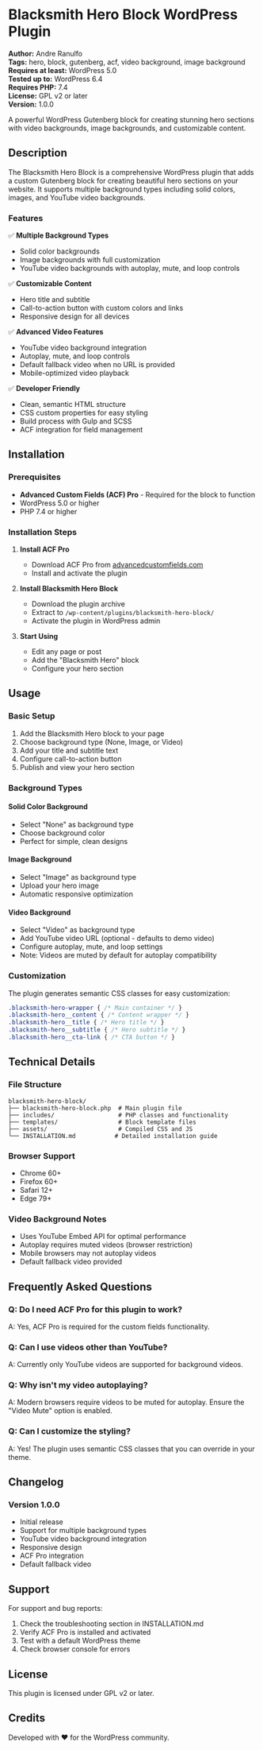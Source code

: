 # Blacksmith Hero Block WordPress Plugin

**Author:** Andre Ranulfo  
**Tags:** hero, block, gutenberg, acf, video background, image background  
**Requires at least:** WordPress 5.0  
**Tested up to:** WordPress 6.4  
**Requires PHP:** 7.4  
**License:** GPL v2 or later  
**Version:** 1.0.0

A powerful WordPress Gutenberg block for creating stunning hero sections with video backgrounds, image backgrounds, and customizable content.

## Description

The Blacksmith Hero Block is a comprehensive WordPress plugin that adds a custom Gutenberg block for creating beautiful hero sections on your website. It supports multiple background types including solid colors, images, and YouTube video backgrounds.

### Features

✅ **Multiple Background Types**
- Solid color backgrounds
- Image backgrounds with full customization
- YouTube video backgrounds with autoplay, mute, and loop controls

✅ **Customizable Content**
- Hero title and subtitle
- Call-to-action button with custom colors and links
- Responsive design for all devices

✅ **Advanced Video Features**
- YouTube video background integration
- Autoplay, mute, and loop controls
- Default fallback video when no URL is provided
- Mobile-optimized video playback

✅ **Developer Friendly**
- Clean, semantic HTML structure
- CSS custom properties for easy styling
- Build process with Gulp and SCSS
- ACF integration for field management

## Installation

### Prerequisites
- **Advanced Custom Fields (ACF) Pro** - Required for the block to function
- WordPress 5.0 or higher
- PHP 7.4 or higher

### Installation Steps

1. **Install ACF Pro**
   - Download ACF Pro from [advancedcustomfields.com](https://www.advancedcustomfields.com/pro/)
   - Install and activate the plugin

2. **Install Blacksmith Hero Block**
   - Download the plugin archive
   - Extract to `/wp-content/plugins/blacksmith-hero-block/`
   - Activate the plugin in WordPress admin

3. **Start Using**
   - Edit any page or post
   - Add the "Blacksmith Hero" block
   - Configure your hero section

## Usage

### Basic Setup
1. Add the Blacksmith Hero block to your page
2. Choose background type (None, Image, or Video)
3. Add your title and subtitle text
4. Configure call-to-action button
5. Publish and view your hero section

### Background Types

#### Solid Color Background
- Select "None" as background type
- Choose background color
- Perfect for simple, clean designs

#### Image Background
- Select "Image" as background type
- Upload your hero image
- Automatic responsive optimization

#### Video Background
- Select "Video" as background type
- Add YouTube video URL (optional - defaults to demo video)
- Configure autoplay, mute, and loop settings
- Note: Videos are muted by default for autoplay compatibility

### Customization

The plugin generates semantic CSS classes for easy customization:

```css
.blacksmith-hero-wrapper { /* Main container */ }
.blacksmith-hero__content { /* Content wrapper */ }
.blacksmith-hero__title { /* Hero title */ }
.blacksmith-hero__subtitle { /* Hero subtitle */ }
.blacksmith-hero__cta-link { /* CTA button */ }
```

## Technical Details

### File Structure
```
blacksmith-hero-block/
├── blacksmith-hero-block.php  # Main plugin file
├── includes/                  # PHP classes and functionality
├── templates/                 # Block template files
├── assets/                    # Compiled CSS and JS
└── INSTALLATION.md           # Detailed installation guide
```

### Browser Support
- Chrome 60+
- Firefox 60+
- Safari 12+
- Edge 79+

### Video Background Notes
- Uses YouTube Embed API for optimal performance
- Autoplay requires muted videos (browser restriction)
- Mobile browsers may not autoplay videos
- Default fallback video provided

## Frequently Asked Questions

### Q: Do I need ACF Pro for this plugin to work?
A: Yes, ACF Pro is required for the custom fields functionality.

### Q: Can I use videos other than YouTube?
A: Currently only YouTube videos are supported for background videos.

### Q: Why isn't my video autoplaying?
A: Modern browsers require videos to be muted for autoplay. Ensure the "Video Mute" option is enabled.

### Q: Can I customize the styling?
A: Yes! The plugin uses semantic CSS classes that you can override in your theme.

## Changelog

### Version 1.0.0
- Initial release
- Support for multiple background types
- YouTube video background integration
- Responsive design
- ACF Pro integration
- Default fallback video

## Support

For support and bug reports:
1. Check the troubleshooting section in INSTALLATION.md
2. Verify ACF Pro is installed and activated
3. Test with a default WordPress theme
4. Check browser console for errors

## License

This plugin is licensed under GPL v2 or later.

## Credits

Developed with ❤️ for the WordPress community.

